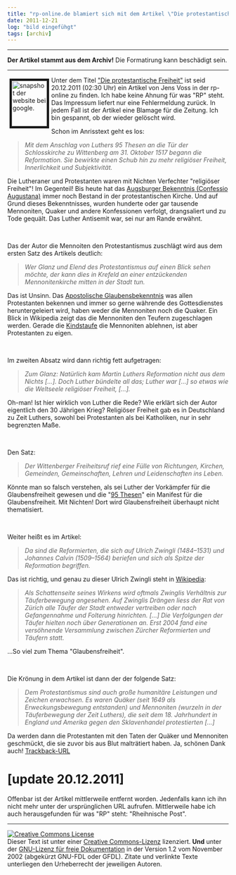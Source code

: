 ```yaml
---
title: "rp-online.de blamiert sich mit dem Artikel \"Die protestantische Freiheit\" [update 20.12.2011] "
date: 2011-12-21
log: "bild eingefühgt"
tags: [archiv]
---
```

<hr><b>Der Artikel stammt aus dem Archiv!</b> Die Formatirung kann beschädigt sein.<hr>
<p><a href="http://www.the-independent-friend.de/files/rp_protestantismus.png"><img width="80" vspace="5" border="5" hspace="5" height="103" align="left" alt="snapshot der website bei google." src="http://www.the-independent-friend.de/files/rp_protestantismus.png" /></a>Unter dem Titel <a href="http://nachrichten.rp-online.de/kultur/die-protestantische-freiheit-1.2646293">&quot;Die protestantische Freiheit&quot;</a> ist seid 20.12.2011 (02:30 Uhr) ein Artikel von Jens Voss in der rp-online zu finden. Ich habe keine Ahnung f&uuml;r was &quot;RP&quot; steht. Das Impressum liefert nur eine Fehlermeldung zur&uuml;ck. In jedem Fall ist der Artikel eine Blamage f&uuml;r die Zeitung. Ich bin gespannt, ob der wieder gel&ouml;scht wird.</p>
<!--break-->
<p>Schon im Anrisstext geht es los:</p>
<blockquote><i>Mit dem Anschlag von Luthers 95 Thesen an die T&uuml;r der Schlosskirche zu Wittenberg am 31. Oktober 1517 begann die Reformation. Sie bewirkte einen Schub hin zu mehr religi&ouml;ser Freiheit, Innerlichkeit und Subjektivit&auml;t. </i></blockquote>
<p>Die Lutheraner und Protestanten waren mit Nichten Verfechter &quot;religi&ouml;ser Freiheit&quot;! Im Gegenteil! Bis heute hat das <a href="http://de.wikipedia.org/wiki/Confessio_Augustana">Augsburger Bekenntnis (Confessio Augustana)</a> immer noch Bestand in der protestantischen Kirche. Und auf Grund dieses Bekenntnisses, wurden hunderte oder gar tausende Mennoniten, Quaker und andere Konfessionen verfolgt, drangsaliert und zu Tode gequ&auml;lt. Das Luther Antisemit war, sei nur am Rande erw&auml;hnt.</p>
<p>&nbsp;</p>
<p>Das der Autor die Mennoiten den Protestantismus zuschl&auml;gt wird aus dem ersten Satz des Artikels deutlich:</p>
<blockquote><i> Wer Glanz und Elend des Protestantismus auf einen Blick sehen m&ouml;chte, der kann dies in Krefeld an einer entz&uuml;ckenden Mennonitenkirche mitten in der Stadt tun.</i></blockquote>
<p>Das ist Unsinn. Das <a href="http://de.wikipedia.org/wiki/Apostolisches_Glaubensbekenntnis">Apostolische Glaubensbekenntnis</a> was allen Protestanten bekennen und immer so gerne w&auml;hrende des Gottesdienstes heruntergeleiert wird, haben weder die Mennoniten noch die Quaker. Ein Blick in Wikipedia zeigt das die Mennoniten den Teufern zugeschlagen werden. Gerade die <a href="http://de.wikipedia.org/wiki/Kindertaufe">Kindstaufe</a> die Mennoniten ablehnen, ist aber Protestanten zu eigen.</p>
<p>&nbsp;</p>
<p>Im zweiten Absatz wird dann richtig fett aufgetragen:</p>
<blockquote><i>Zum Glanz: Nat&uuml;rlich kam Martin Luthers Reformation nicht aus dem Nichts [...]. Doch Luther b&uuml;ndelte all das; Luther war [...] so etwas wie die Weltseele religi&ouml;ser Freiheit, [...].</i></blockquote>
<p>Oh-man! Ist hier wirklich von Luther die Rede? Wie erkl&auml;rt sich der Autor eigentlich den 30 J&auml;hrigen Krieg? Religi&ouml;ser Freiheit gab es in Deutschland zu Zeit Luthers, sowohl bei Protestanten als bei Katholiken, nur in sehr begrenzten Ma&szlig;e.</p>
<p>&nbsp;</p>
<p>Den Satz:</p>
<blockquote><i>Der Wittenberger Freiheitsruf rief eine F&uuml;lle von Richtungen, Kirchen, Gemeinden, Gemeinschaften, Lehren und Leidenschaften ins Leben.</i></blockquote>
<p>K&ouml;nnte man so falsch verstehen, als sei Luther der Vork&auml;mpfer f&uuml;r die Glaubensfreiheit gewesen und die &quot;<a href="http://de.wikipedia.org/wiki/95_Thesen">95 Thesen</a>&quot; ein Manifest f&uuml;r die Glaubensfreiheit. Mit Nichten! Dort wird Glaubensfreiheit &uuml;berhaupt nicht thematisiert.</p>
<p>&nbsp;</p>
<p>Weiter hei&szlig;t es im Artikel:</p>
<blockquote><i>Da sind die Reformierten, die sich auf Ulrich Zwingli (1484&ndash;1531) und Johannes Calvin (1509&ndash;1564) beriefen und sich als Spitze der Reformation begriffen.</i></blockquote>
<p>Das ist richtig, und genau zu dieser Ulrich Zwingli steht in <a href="http://de.wikipedia.org/wiki/Ulrich_Zwingli#T.C3.A4ufer">Wikipedia</a>:</p>
<blockquote><i>Als Schattenseite seines Wirkens wird oftmals Zwinglis Verh&auml;ltnis zur T&auml;uferbewegung angesehen. Auf Zwinglis Dr&auml;ngen liess der Rat von Z&uuml;rich alle T&auml;ufer der Stadt entweder vertreiben oder nach Gefangennahme und Folterung hinrichten. [...] Die Verfolgungen der T&auml;ufer hielten noch &uuml;ber Generationen an. Erst 2004 fand eine vers&ouml;hnende Versammlung zwischen Z&uuml;rcher Reformierten und T&auml;ufern statt.</i></blockquote>
<p>...So viel zum Thema &quot;Glaubensfreiheit&quot;.</p>
<p>&nbsp;</p>
<p>Die Kr&ouml;nung in dem Artikel ist dann der der folgende Satz:</p>
<blockquote><i>Dem Protestantismus sind auch gro&szlig;e humanit&auml;re Leistungen und Zeichen erwachsen. Es waren Qu&auml;ker (seit 1649 als Erweckungsbewegung entstanden) und Mennoniten (wurzeln in der T&auml;uferbewegung der Zeit Luthers), die seit dem 18. Jahrhundert in England und Amerika gegen den Sklavenhandel protestierten [...]</i></blockquote>
<p>Da werden dann die Protestanten mit den Taten der Qu&auml;ker und Mennoniten geschm&uuml;ckt, die sie zuvor bis aus Blut maltr&auml;tiert haben. Ja, sch&ouml;nen Dank auch!   <a href=" http://nachrichten.rp-online.de/trackback/ping/2646293">Trackback-URL</a></p>
<h1>[update 20.12.2011]</h1>
<p>Offenbar ist der Artikel mittlerweile entfernt worden. Jedenfalls kann ich ihn nicht mehr unter der urspr&uuml;nglichen URL aufrufen. Mittlerweile habe ich auch herausgefunden f&uuml;r was &quot;RP&quot; steht: &quot;Rheihnische Post&quot;.</p>
<hr />
<p><a href="http://creativecommons.org/licenses/by-sa/3.0/de/" rel="license"><img src="http://i.creativecommons.org/l/by-sa/3.0/de/88x31.png" style="border-width: 0pt;" alt="Creative Commons License" /></a><br />
Dieser <span rel="dc:type" href="http://purl.org/dc/dcmitype/Text" xmlns:dc="http://purl.org/dc/elements/1.1/">Text</span> ist unter einer <a href="http://creativecommons.org/licenses/by-sa/3.0/de/" rel="license">Creative Commons-Lizenz</a> lizenziert. <b>Und</b> unter der <a href="http://de.wikipedia.org/wiki/GFDL">GNU-Lizenz f&uuml;r freie Dokumentation</a> in der Version 1.2 vom November 2002 (abgek&uuml;rzt GNU-FDL oder GFDL). Zitate und verlinkte Texte unterliegen den Urheberrecht der jeweiligen Autoren.</p>
